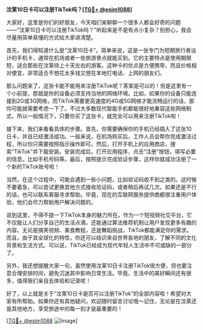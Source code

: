 **汶莱10日卡可以注册TikTok吗？[[TG💪+ @esim1088](https://t.me/s/esim1088)]**

大家好，这里是你们的好朋友，今天咱们来聊聊一个很多人都会好奇的问题——“汶莱10日卡可以注册TikTok吗？”听起来是不是有点小复杂？别担心，我会尽量用简单易懂的方式给大家讲清楚。

首先，我们得知道什么是“汶莱10日卡”。简单来说，这是一张专门为短期旅行者设计的手机卡，通常在机场或者一些旅游景点就能买到。它的主要特点是使用期限短，适合那些在汶莱待上十天左右的游客。这种卡的优点是方便携带，而且价格相对便宜，非常适合不想花太多钱又想在本地打电话、上网的朋友们。

那么问题来了，这张卡能不能用来注册TikTok呢？答案是可以的！但是这里有一个小前提，那就是你的设备必须支持当地的网络环境。比如，如果你的设备只能连接到2G或3G网络，而TikTok需要更高速度的4G或5G网络才能流畅运行的话，那你可能就需要考虑一下了。不过大多数现代智能手机都能很好地兼容这些网络制式，所以一般情况下，只要你买了这张卡，就完全可以用来注册TikTok啦！

接下来，我们来看看具体的步骤。首先，你需要确保你的手机已经插入了这张10日卡，并且已经激活成功。一般来说，在机场购买后，工作人员会帮你完成激活过程，所以你只需要按照指示操作即可。然后，打开手机上的应用商店，搜索“TikTok”并下载安装。安装完成后，打开应用程序，点击“注册”按钮，填写必要的信息，比如手机号码等。最后，按照提示完成验证步骤，这样你就成功注册了一个新的TikTok账号啦！

当然，在这个过程中，可能会遇到一些小问题，比如验证码收不到之类的。这时候不要着急，可以尝试更换其他方式接收验证码，或者稍后再试几次。如果还是不行的话，也可以联系客服寻求帮助。毕竟，现在的互联网服务提供商都很注重用户体验，他们会尽力帮助用户解决问题的。

说到这里，不得不提一下TikTok本身的魅力所在。作为一个短视频社交平台，它不仅能让人们分享自己的生活点滴，还能通过算法推荐机制让用户发现更多有趣的内容。无论是搞笑视频、美食教程，还是舞蹈挑战，TikTok都能满足你的需求。而且，由于其全球化的特性，你还可以结识来自世界各地的朋友，了解不同的文化背景和生活方式。可以说，TikTok已经成为现代年轻人生活中不可或缺的一部分了。

另外，我还想提醒大家一句，虽然使用汶莱10日卡注册TikTok很方便，但也要注意合理安排时间，避免沉迷其中影响日常生活。毕竟，生活中的美好瞬间还有很多，值得我们亲自去体验和记录呢！

好了，以上就是关于“汶莱10日卡是否可以注册TikTok”的全部内容啦！希望对大家有所帮助。如果你还有其他疑问，欢迎随时留言讨论哦～记住，无论是在汶莱还是其他地方，享受旅途中的每一刻才是最重要的！

[[TG💪+ @esim1088](https://t.me/s/esim1088) ![Image](https://i.postimg.cc/4NQfJmqS/Snipaste-2025-05-13-00-14-12.png)]